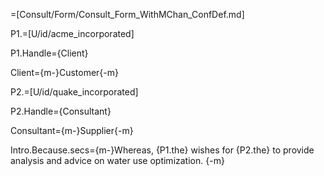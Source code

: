 =[Consult/Form/Consult_Form_WithMChan_ConfDef.md]

P1.=[U/id/acme_incorporated]

P1.Handle={Client}

Client={m-}Customer{-m}

P2.=[U/id/quake_incorporated]

P2.Handle={Consultant}

Consultant={m-}Supplier{-m}

Intro.Because.secs={m-}Whereas, {P1.the} wishes for {P2.the} to provide analysis and advice on water use optimization. {-m}